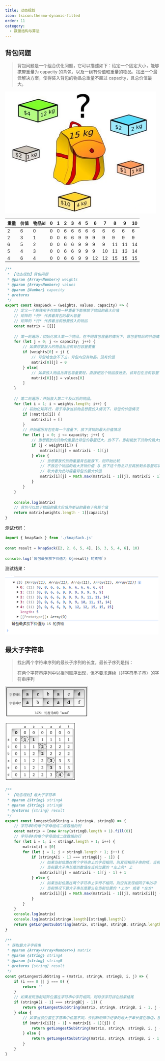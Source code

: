 ```yaml
---
title: 动态规划
icon: lsicon:thermo-dynamic-filled
order: 11
category:
  - 数据结构与算法
---
```


## 背包问题

> 背包问题是一个组合优化问题，它可以描述如下：给定一个固定大小，能够携带重量为 capacity 的背包，以及一组有价值和重量的物品，找出一个最佳解决方案，使得装入背包的物品总重量不超过 capacity，且总价值最大。

<img src="../../../.vuepress/public/assets/images/more-than-code/data-structure/image-20240118220630864.png" alt="image-20240118220630864" style="zoom:50%;" />

| 重量 | 价值 | 物品id | 0    | 1    | 2    | 3    | 4    | 5    | 6    | 7    | 8    | 9    | 10   |
| ---- | ---- | ------ | ---- | ---- | ---- | ---- | ---- | ---- | ---- | ---- | ---- | ---- | ---- |
| 2    | 6    | 0      | 0    | 0    | 6    | 6    | 6    | 6    | 6    | 6    | 6    | 6    | 6    |
| 2    | 3    | 1      | 0    | 0    | 6    | 6    | 9    | 9    | 9    | 9    | 9    | 9    | 9    |
| 6    | 5    | 2      | 0    | 0    | 6    | 6    | 9    | 9    | 9    | 9    | 11   | 11   | 14   |
| 5    | 4    | 3      | 0    | 0    | 6    | 6    | 9    | 9    | 9    | 10   | 11   | 13   | 14   |
| 4    | 6    | 4      | 0    | 0    | 6    | 6    | 9    | 9    | 12   | 12   | 15   | 15   | 15   |

````javascript
/**
 * 【动态规划】背包问题
 * @param {Array<Number>} weights 
 * @param {Array<Number>} values 
 * @param {Number} capacity 
 * @returns 
 */
export const knapSack = (weights, values, capacity) => {
    // 定义一个矩阵用于存放每一种重量下能够放下物品的最大价值
    // 矩阵的 *列* 代表着背包的最大容量
    // 矩阵的 *行* 代表着当前想要放入的物品
    const matrix = [[]]

    // 第一轮遍历：初始化放入第一个物品，在不同背包容量的情况下，背包里物品的价值情况
    for (let j = 0; j <= capacity; j++) {
        // 如果想要放入的物品比当前背包容量要重
        if (weights[0] > j) {
            // 背包啥也放不下去，背包内没有物品，没有价值
            matrix[0][j] = 0
        } else[
            // 如果放入物品比背包容量要轻，直接把这个物品放进去，该背包在当前容量下最大价值就是放入第一个物品的价值
            matrix[0][j] = values[0]
        ]
    }

    // 第二轮遍历：开始放入第二个及以后的物品。
    for (let i = 1; i < weights.length; i++) {
        // 初始化矩阵行，用于存放当前物品想要放入情况下，背包的价值情况
        if (!matrix[i]) {
            matrix[i] = []
        }
        // 开始遍历背包在每一个容量下，放下货物的最大价值情况
        for (let j = 0; j <= capacity; j++) {
            // 当想要放的货物的重量比背包的容量还大，放不下，当前能放下货物的最大价值和不放这个货物的最大价值情况相同
            if (j < weights[i]) {
                matrix[i][j] = matrix[i - 1][j]
            } else {
                // 当想要放的货物重量背包能放下，则开始比较
                // 不放这个物品的最大货物价值 与 放下这个物品并且再放剩余容量可以放下物品的最大价值之和
                // 取大者为此时容量背包的最大价值
                matrix[i][j] = Math.max(matrix[i - 1][j], matrix[i - 1][j - weights[i]] + values[i])
            }
        }
    }

    console.log(matrix)
    // 背包可以放下物品的最大价值为举证的最右下角那个值
    return matrix[weights.length - 1][capacity]
}
````

测试代码：

````javascript
import { knapSack } from './knapSack.js'

const result = knapSack([2, 2, 6, 5, 4], [6, 3, 5, 4, 6], 10)

console.log(`背包最多放下价值为 ${result} 的货物`)
````

测试结果：

![](../../../.vuepress/public/assets/images/more-than-code/data-structure/image-20240118221222372.png)

## 最大子字符串

> 找出两个字符串序列的最长子序列的长度。最长子序列是指：
>
> 在两个字符串序列中以相同顺序出现，但不要求连续（非字符串子串）的字符串序列

![](../../../.vuepress/public/assets/images/more-than-code/data-structure/image-20240119173737228.png)

![](../../../.vuepress/public/assets/images/more-than-code/data-structure/image-20240119173802588.png)

````javascript
/**
 * 【动态规划】最大子字符串
 * @param {String} stringA 
 * @param {String} stringB 
 * @returns {string} result
 */
export const longestSubString = (stringA, stringB) => {
    // 字符串B的每个字母组成二维数组的列
    const matrix = [new Array(stringB.length + 1).fill(0)]
    // 字符串A的每个字母组成二维数组的行
    for (let i = 1; i < stringA.length + 1; i++) {
        matrix[i] = [0]
        for (let j = 1; j < stringB.length + 1; j++) {
            if (stringA[i - 1] === stringB[j - 1]) {
                // 如果当前位置在两个字符串上的字母相同，则发现相同子串的项，当前最大子串长度 + 1
                // 当前最大子串长度的数值在当前位置的 *左上角* 上
                matrix[i][j] = matrix[i - 1][j - 1] + 1
            } else {
                // 如果当前位置在两个字符串上字母不相同，则没有发现相同子串的项
                // 当前情况下最大子串长度要么在当前位置的 *上方* 或者 *左方*
                matrix[i][j] = Math.max(matrix[i - 1][j], matrix[i][j - 1])
            }
        }
    }
    console.log(matrix)
    console.log(matrix[stringA.length][stringB.length])
    return getLongestSubString(matrix, stringA, stringB, stringA.length, stringB.length)
}

/**
 * 获取最大子字符串
 * @param {Array<Array<Number>>} matrix 
 * @param {string} stringA 
 * @param {string} stringB 
 * @returns {string} result
 */
const getLongestSubString = (matrix, stringA, stringB, i, j) => {
    if (i === 0 || j === 0) {
        return ''
    }
    // 如果发现当前矩阵位置在字符串中字符相同，则将该字符拼在结果结尾
    if (stringA[i - 1] === stringB[j - 1]) {
        return getLongestSubString(matrix, stringA, stringB, i - 1, j - 1) + stringA[i - 1]
    } else {
        // 如果当前位置在字符串中位置不同，去判断矩阵中记录的最大子串长度在哪边，那边长，最大子串的下一位就在哪里，往大的方向递归拼接，直至已经找到字符串的头了
        if (matrix[i][j - 1] > matrix[i - 1][j]) {
            return getLongestSubString(matrix, stringA, stringB, i, j - 1)
        } else {
            return getLongestSubString(matrix, stringA, stringB, i - 1, j)
        }
    }
}
````